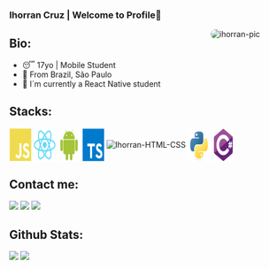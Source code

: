 ### **Ihorran Cruz** | Welcome to Profile🦆

<img align="right" alt="ihorran-pic" width="140" style="border-radius:50px;" src="https://user-images.githubusercontent.com/92957629/156885082-2311a942-b5a3-4163-9ad8-8efcac0fca55.gif">


## **Bio:**

- 😴 17yo | Mobile Student
- 📌 From Brazil, São Paulo
- 🚀 I´m currently a React Native student 


## **Stacks:**
<img align="center" alt="Ihorran-Js" height="60" width="40" src="https://raw.githubusercontent.com/devicons/devicon/master/icons/javascript/javascript-plain.svg"> <img align="center" alt="Ihorran-React" height="60" width="40" src="https://raw.githubusercontent.com/devicons/devicon/master/icons/react/react-original.svg"> <img align="center" alt="Ihorran-Android" height="60" width="40" src="https://raw.githubusercontent.com/devicons/devicon/1119b9f84c0290e0f0b38982099a2bd027a48bf1/icons/android/android-plain.svg"> <img align="center" alt="Ihorran-TypeScript" height="60" width="40" src="https://raw.githubusercontent.com/devicons/devicon/1119b9f84c0290e0f0b38982099a2bd027a48bf1/icons/typescript/typescript-original.svg">
<img align="center" alt="Ihorran-HTML-CSS" height="70" width="70" src="https://user-images.githubusercontent.com/92957629/218325451-29c33d4d-35b9-4ba2-b91f-060b7ec32785.png">
<img align="center" alt="Ihorran-Python" height="60" width="40" src="https://raw.githubusercontent.com/devicons/devicon/master/icons/python/python-original.svg">
<img align="center" alt="Ihorran-Csharp" height="60" width="40" src="https://raw.githubusercontent.com/devicons/devicon/master/icons/csharp/csharp-original.svg">


## **Contact me:**

<a href="https://www.linkedin.com/in/ihorran-cruz-916647244/" target="_blank"><img src="https://img.shields.io/badge/LinkedIn-0077B5?style=for-the-badge&logo=linkedin&logoColor=white" target="_blank"></a>
<a href="https://www.instagram.com/ihorranpng/" target="_blank"><img src="https://img.shields.io/badge/-Instagram-%23E4405F?style=for-the-badge&logo=instagram&logoColor=white" target="_blank"></a> <a href="https://linktr.ee/ihorrandev"><img src="https://img.shields.io/badge/linktree-39E09B?style=for-the-badge&logo=linktree&logoColor=white" target="_blank"></a>


## **Github Stats:**

<img height="140em" src="https://github-readme-stats.vercel.app/api?username=ihorrandev&show_icons=true&theme=github_dark&include_all_commits=true&count_private=true"/> <img height="140em" src="https://github-readme-stats.vercel.app/api/top-langs/?username=ihorrandev&layout=compact&langs_count=7&theme=github_dark"/>
